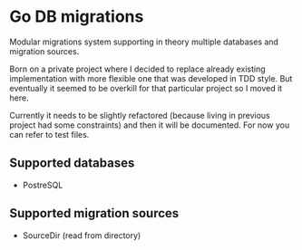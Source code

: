 # Go DB migrations

Modular migrations system supporting in theory multiple databases and migration sources.

Born on a private project where I decided to replace already existing implementation with more flexible one that was developed in TDD style.
But eventually it seemed to be overkill for that particular project so I moved it here.

Currently it needs to be slightly refactored (because living in previous project had some constraints) and then it will be documented.
For now you can refer to test files.

## Supported databases

- PostreSQL

## Supported migration sources

- SourceDir (read from directory)
